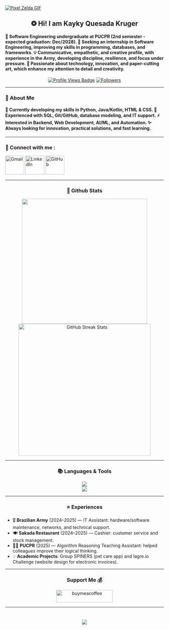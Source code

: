 <!--
<div align="center">
  <a href="#">
    <img 
      width="100%" 
      src="https://capsule-render.vercel.app/api?type=waving&color=FFA500&height=120&section=header&text=&fontSize=30&fontColor=000000&animation=twinkling"
    />
  </a>
  <br>
-->

<!-- MasterHead -->
<a href="https://github.com/kaykykrg">
  <img src="github.gif" alt="Pixel Zelda GIF" style="width:auto; height:auto"/>
</a>

<!-- Greeting -->
<h2 align="center">❂ Hi! I am Kayky Quesada Kruger</h2>

<h4 align="left">
🌟 Software Engineering undergraduate at PUCPR (2nd semester - expected graduation: Dec/2028).  
🎯 Seeking an internship in Software Engineering, improving my skills in programming, databases, and frameworks.  
💡 Communicative, empathetic, and creative profile, with experience in the Army, developing discipline, resilience, and focus under pressure.  
🎨 Passionate about technology, innovation, and paper-cutting art, which enhance my attention to detail and creativity.  
</h4>

<div align="center">
<!-- Profile Views -->
<a href="https://github.com/kaykykrg" target="_blank">
  <img src="https://komarev.com/ghpvc/?username=kaykykrg&label=Profile%20views&color=5e81ac&style=for-the-badge&logo=github&logoColor=white" 
       alt="Profile Views Badge" /></a>

<!-- Followers -->
<a href="https://github.com/kaykykrg?tab=followers" target="_blank">
  <img alt="Followers" title="Follow me on GitHub"
       src="https://img.shields.io/github/followers/kaykykrg?style=for-the-badge&label=Followers&color=5e81ac&logo=github" />
</a>
</div>

---

<h3 align="left">💫 About Me</h3>
<h4>
 🌱 Currently developing my skills in Python, Java/Kotlin, HTML & CSS.  
 🔭 Experienced with SQL, Git/GitHub, database modeling, and IT support.  
 ⚡ Interested in Backend, Web Development, AI/ML, and Automation.  
 ✨ Always looking for innovation, practical solutions, and fast learning.  
</h4>

---

<h3>🧲 Connect with me :</h3>
<a href="mailto:kaykykruger123@gmail.com">
  <img width="60px" src="https://play-lh.googleusercontent.com/MaRCSacmqLlbSST5m_sJUb_tE9pTresHYgwpd4gInpcj_NVGbjLCnTe96Yx5zz893bA=w480-h960" alt="Gmail" /></a> 
  
<a href="https://www.linkedin.com/in/kaykykruger/" target="_blank">
  <img width="60px" src="https://cdn-icons-png.freepik.com/256/2496/2496097.png" alt="LinkedIn" /></a> 

<a href="https://github.com/kaykykrg" target="_blank">
  <img width="60px" src="https://cdn-icons-png.flaticon.com/512/733/733553.png" alt="GitHub" /></a> 

---

<h3 align="center">🌱 Github Stats</h3>
<div align="center">
  <img width="398" src="https://github-readme-stats.vercel.app/api?username=kaykykrg&count_private=true&show_icons=true&theme=nord&rank_icon=github&border_radius=8"/> 
  <img width="420" src="https://nirzak-streak-stats.vercel.app/?user=kaykykrg&theme=nord&hide_border=false" alt="GitHub Streak Stats"><br/>
</div>

---

<h3 align="center">📚 Languages & Tools</h3>
<div align="center">
  <img src="https://skillicons.dev/icons?i=python,java,kotlin,html,css,mysql,git,github,django,vscode" /><br>
  <img src="https://skillicons.dev/icons?i=figma,notion,linux,windows" />
</div>

---

<h3 align="center">⭐️ Experiences</h3>

- 🎖 **Brazilian Army** (2024–2025) — IT Assistant: hardware/software maintenance, networks, and technical support.  
- 🍽 **Sakada Restaurant** (2024–2025) — Cashier: customer service and stock management.  
- 👨‍🏫 **PUCPR** (2025) — Algorithm Reasoning Teaching Assistant: helped colleagues improve their logical thinking.  
- 💡 **Academic Projects**: Group SPINERS (pet care app) and Iagre.io Challenge (website design for electronic invoices).  

---

<h3 align="center">Support Me 💰</h3>
<p align="center">
  <a href="https://www.buymeacoffee.com/kaykykruger">
    <img align="center" src="https://cdn.buymeacoffee.com/buttons/v2/default-yellow.png" height="40" width="180" alt="buymeacoffee" />
  </a>
</p>

---

<h1 align="center">
    <img src="https://readme-typing-svg.herokuapp.com/?font=Righteous&size=35&center=true&vCenter=true&width=800&height=70&duration=4000&lines=Thank+you+for+stopping+by!+👋" />
</h1>

